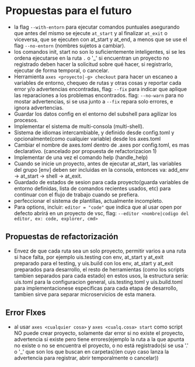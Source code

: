 
# Propuestas para el futuro

- la flag `--with-entorn` para ejecutar comandos puntuales asegurando que antes del mismo se ejecute `at_start` y al finalizar `at_exit` o viceversa, que se ejecuten con at_start y at_end, a menos que se use el flag `--no-entorn` (nombres sujetos a cambiar).
- los comandos init, start no son lo suficientemente inteligentes, si se les ordena ejecutarse en la ruta `.` o '_' si encuentran un proyecto no registrado deben hacer la solicitud sobre qué hacer, si registrarlo, ejecutar de forma temporal, o cancelar.
- Herramienta `axes <proyecto|-g> checkout` para hacer un escaneo a variables de entorno, chequeo de rutas y otras cosas y reportar cada error y/o advertencias encontradas, flag: `--fix` para indicar que aplique las reparaciones a los problemas encontrados. flag: `--no-warn` para no mostar advertencias, si se usa junto a `--fix` repara solo errores, e ignora advertencias.
- Guardar los datos config en el entorno del subshell para agilizar los procesos.
- Implementar el sistema de multi-consola (multi-shell).
- Sistema de idiomas intercambiable, y definido desde config.toml y opcionalmente(como cualquier variable) desde los axes.toml
- Cambiar el nombre de axes.toml dentro de .axes por config.toml, es mas declarativo. (cancelado por propuesta de refactorizacion 1)
- Implementar de una vez el comando help (handle_help)
- Cuando se inicie un proyecto, antes de ejecutar at_start, las variables del grupo [env] deben ser incluidas en la consola, entonces va: add_env -> at_start -> shell -> at_exit.
- Guardado de estados de sesion para cada proyecto(guarda variables de entorno definidas, lista de comandos recientes usados, etc) para continuar con el flujo de trabajo cuando se prefiera.
- perfeccionar el sistema de plantillas, actualmente incompleto.
- Para options, incluir: `editor = "code"` que indica que al usar open por defecto abrirá en un proyecto de vsc, flag: `--editor <nombre|codigo del editor, ex: code, explorer, cmd>`

## Propuestas de refactorización

- Envez de que cada ruta sea un solo proyecto, permitir varios a una ruta si hace falta, por ejemplo uis.testing con env, at_start y at_exit preparado para el testing, y uis.build con los env, at_start y at_exit preparados para desarrollo, el resto de herramientas (como los scripts tambien separados para cada estado) en estos usos, la estructura sería: uis.toml para la configuracion general, uis.testing.toml y uis.build.toml para implementacionese especificas para cada etapa de desarrollo, tambien sirve para separar microservicios de esta manera.

## Error FIxes

- al usar `axes <cualquier cosa>` y `axes <cualq.cosa> start` como script NO puede crear proyecto, solamente dar error si no existe el proyecto, advertencia si existe pero tiene errores(ejemplo la ruta a la que apunta no existe o no se encuentra el proyecto, o no está registrado(si se usa '.' o '_' que son los que buscan en carpetas)(en cuyo caso lanza la advertencia para registrar, abrir temporalmente o cancelar))

